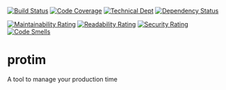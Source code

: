 [![Build Status](https://travis-ci.org/marmer/protim.svg)](https://travis-ci.org/marmer/protim)
[![Code Coverage](https://sonarcloud.io/api/badges/measure?key=io.github.marmer.testutils:protim&metric=coverage)](https://sonarcloud.io/dashboard/index/io.github.marmer.testutils:protim)
[![Technical Dept](https://sonarcloud.io/api/badges/measure?key=io.github.marmer.testutils:protim&metric=sqale_debt_ratio)](https://sonarcloud.io/dashboard/index/io.github.marmer.testutils:protim)
[![Dependency Status](https://www.versioneye.com/user/projects/59d0915c6725bd445062a9f2/badge.svg?style=flat-square)](https://www.versioneye.com/user/projects/59d0915c6725bd445062a9f2)
 
[![Maintainability Rating](https://sonarcloud.io/api/badges/measure?key=io.github.marmer.testutils:protim&metric=sqale_rating)](https://sonarcloud.io/dashboard/index/io.github.marmer.testutils:protim) 
[![Readability Rating](https://sonarcloud.io/api/badges/measure?key=io.github.marmer.testutils:protim&metric=reliability_rating)](https://sonarcloud.io/dashboard/index/io.github.marmer.testutils:protim) 
[![Security Rating](https://sonarcloud.io/api/badges/measure?key=io.github.marmer.testutils:protim&metric=security_rating)](https://sonarcloud.io/dashboard/index/io.github.marmer.testutils:protim) 
[![Code Smells](https://sonarcloud.io/api/badges/measure?key=io.github.marmer.testutils:protim&metric=code_smells)](https://sonarcloud.io/dashboard/index/io.github.marmer.testutils:protim)

# protim
A tool to manage your production time
